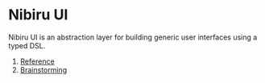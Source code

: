 # Nibiru UI
Nibiru UI is an abstraction layer for building generic user interfaces using a typed DSL.

1. [Reference](../../wiki/Reference)
1. [Brainstorming](../../wiki/Brainstorming)
